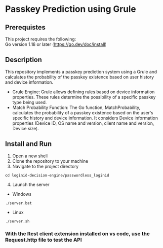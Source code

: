 # Passkey Prediction using Grule

## Prerequistes
This project requires the following:
<br>
Go version 1.18 or later (https://go.dev/doc/install)

## Description
This repository implements a passkey prediction system using a Grule and calculates the probability of the passkey existence based on user history and device information.
- Grule Engine: Grule allows defining rules based on device information properties. These rules determine the possibility of a specific passkey type being used.
- Match Probability Function: The Go function, MatchProbability, calculates the probability of a passkey existence based on the user's specific history and device information. It considers
Device information properties (Device ID, OS name and version, client name and version, Device size).

## Install and Run
1. Open a new shell
2. Clone the repository to your machine
3. Navigate to the project directory
```terminal
cd loginid-decision-engine/passwordless_loginid
```
4. Launch the server 
- Windows
```terminal
./server.bat
```
- Linux
```terminal
./server.sh
```

### With the Rest client extension installed on vs code, use the Request.http file to test the API 

